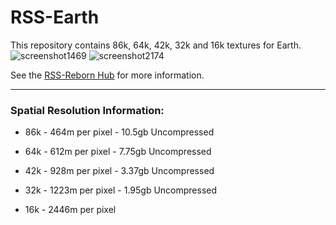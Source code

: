 # RSS-Earth
This repository contains 86k, 64k, 42k, 32k and 16k textures for Earth.
![screenshot1469](https://github.com/RSS-Reborn/RSS-Earth/assets/77298148/0e1fa5e8-b1bd-47ef-9d68-69983f221c4f)
![screenshot2174](https://github.com/RSS-Reborn/RSS-Earth/assets/77298148/2523f5dc-fcb0-4e75-ac2c-31bab5c4ef99)


See the [RSS-Reborn Hub](https://github.com/RSS-Reborn/RSS-Reborn) for more information.

---

### Spatial Resolution Information:

- 86k - 464m per pixel - 10.5gb Uncompressed

- 64k - 612m per pixel - 7.75gb Uncompressed

- 42k - 928m per pixel - 3.37gb Uncompressed

- 32k - 1223m per pixel - 1.95gb Uncompressed

- 16k - 2446m per pixel

